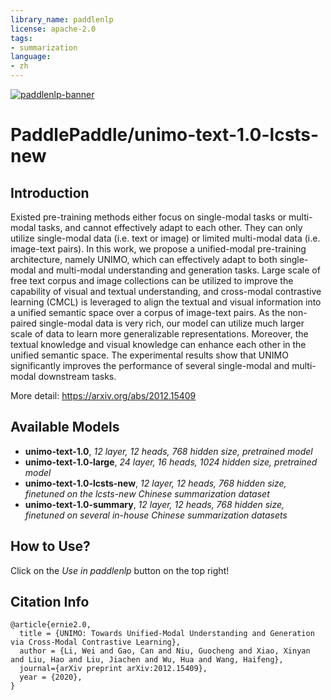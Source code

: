 ```yaml
---
library_name: paddlenlp
license: apache-2.0
tags:
- summarization
language:
- zh
---
```


[![paddlenlp-banner](https://user-images.githubusercontent.com/1371212/175816733-8ec25eb0-9af3-4380-9218-27c154518258.png)](https://github.com/PaddlePaddle/PaddleNLP)

# PaddlePaddle/unimo-text-1.0-lcsts-new

## Introduction

Existed pre-training methods either focus on single-modal tasks or multi-modal tasks, and cannot effectively adapt to each other. 
They can only utilize single-modal data (i.e. text or image) or limited multi-modal data (i.e. image-text pairs). 
In this work, we propose a unified-modal pre-training architecture, namely UNIMO, which can effectively adapt to both single-modal and multi-modal 
understanding and generation tasks. Large scale of free text corpus and image collections can be utilized to improve the capability of visual 
and textual understanding, and cross-modal contrastive learning (CMCL) is leveraged to align the textual and visual information into a unified 
semantic space over a corpus of image-text pairs. As the non-paired single-modal data is very rich, our model can utilize much larger scale of 
data to learn more generalizable representations. Moreover, the textual knowledge and visual knowledge can enhance each other in the unified semantic space. 
The experimental results show that UNIMO significantly improves the performance of several single-modal and multi-modal downstream tasks.

More detail: https://arxiv.org/abs/2012.15409

## Available Models

- **unimo-text-1.0**, *12 layer, 12 heads, 768 hidden size, pretrained model*
- **unimo-text-1.0-large**, *24 layer, 16 heads, 1024 hidden size, pretrained model*
- **unimo-text-1.0-lcsts-new**, *12 layer, 12 heads, 768 hidden size, finetuned on the lcsts-new Chinese summarization dataset*
- **unimo-text-1.0-summary**, *12 layer, 12 heads, 768 hidden size, finetuned on several in-house Chinese summarization datasets*

## How to Use?

Click on the *Use in paddlenlp* button on the top right!

## Citation Info

```text
@article{ernie2.0,
  title = {UNIMO: Towards Unified-Modal Understanding and Generation via Cross-Modal Contrastive Learning},
  author = {Li, Wei and Gao, Can and Niu, Guocheng and Xiao, Xinyan and Liu, Hao and Liu, Jiachen and Wu, Hua and Wang, Haifeng},
  journal={arXiv preprint arXiv:2012.15409},
  year = {2020},
}
```

